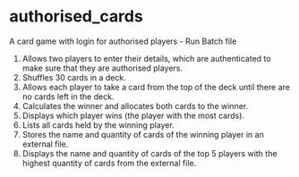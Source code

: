 # authorised_cards
A card game with login for authorised players - Run Batch file
1.	Allows two players to enter their details, which are authenticated to make sure that they are authorised players.
2.	Shuffles 30 cards in a deck.
3.	Allows each player to take a card from the top of the deck until there are no cards left in the deck.
4.	Calculates the winner and allocates both cards to the winner.
5.	Displays which player wins (the player with the most cards).
6.	Lists all cards held by the winning player.
7.	Stores the name and quantity of cards of the winning player in an external file.
8.	Displays the name and quantity of cards of the top 5 players with the highest quantity of cards from the external file.
